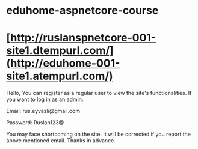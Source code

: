 # eduhome-aspnetcore-course

# [http://ruslanspnetcore-001-site1.dtempurl.com/](http://eduhome-001-site1.atempurl.com/)



Hello,
You can register as a regular user to view the site's functionalities. If you want to log in as an admin: 
<p>Email: rus.eyvazli@gmail.com</p> 
<p>Password: Ruslan123@</p>
 
 
You may face shortcoming on the site. It will be corrected if you report the above mentioned email. Thanks in advance.

